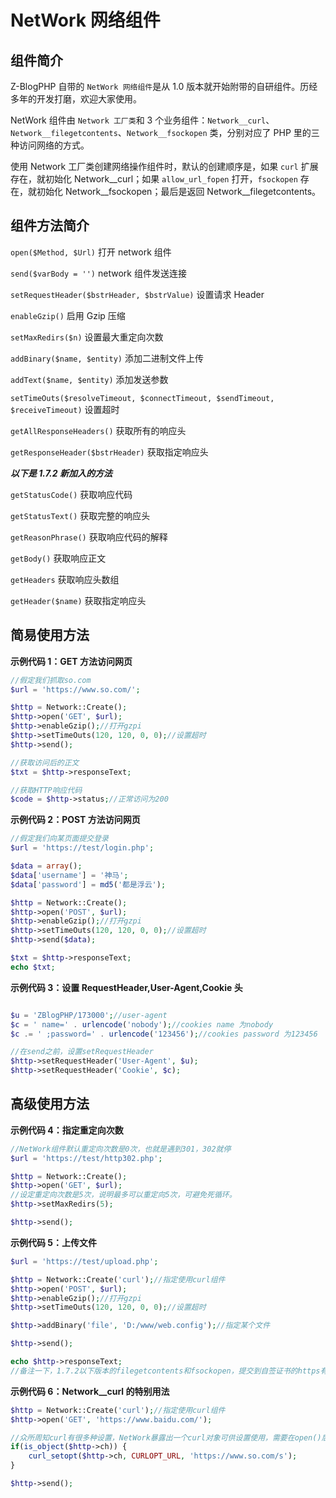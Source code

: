 # NetWork 网络组件

## 组件简介

Z-BlogPHP 自带的 `NetWork 网络组件`是从 1.0 版本就开始附带的自研组件。历经多年的开发打磨，欢迎大家使用。

NetWork 组件由 `Network 工厂类`和 3 个业务组件：`Network__curl`、`Network__filegetcontents`、`Network__fsockopen` 类，分别对应了 PHP 里的三种访问网络的方式。

使用 Network 工厂类创建网络操作组件时，默认的创建顺序是，如果 `curl` 扩展存在，就初始化 Network__curl；如果 `allow_url_fopen` 打开，`fsockopen` 存在，就初始化 Network__fsockopen；最后是返回 Network__filegetcontents。

## 组件方法简介

`open($Method, $Url)` 打开 network 组件

`send($varBody = '')` network 组件发送连接

`setRequestHeader($bstrHeader, $bstrValue)` 设置请求 Header

`enableGzip()` 启用 Gzip 压缩

`setMaxRedirs($n)` 设置最大重定向次数

`addBinary($name, $entity)` 添加二进制文件上传

`addText($name, $entity)` 添加发送参数

`setTimeOuts($resolveTimeout, $connectTimeout, $sendTimeout, $receiveTimeout)` 设置超时

`getAllResponseHeaders()` 获取所有的响应头

`getResponseHeader($bstrHeader)` 获取指定响应头

***以下是 1.7.2 新加入的方法***

`getStatusCode()` 获取响应代码

`getStatusText()` 获取完整的响应头

`getReasonPhrase()` 获取响应代码的解释

`getBody()` 获取响应正文

`getHeaders` 获取响应头数组

`getHeader($name)` 获取指定响应头

## 简易使用方法

**示例代码 1：GET 方法访问网页**

```php
//假定我们抓取so.com
$url = 'https://www.so.com/';

$http = Network::Create();
$http->open('GET', $url);
$http->enableGzip();//打开gzpi
$http->setTimeOuts(120, 120, 0, 0);//设置超时
$http->send();

//获取访问后的正文
$txt = $http->responseText;

//获取HTTP响应代码
$code = $http->status;//正常访问为200
```
**示例代码 2：POST 方法访问网页**
```php
//假定我们向某页面提交登录
$url = 'https://test/login.php';

$data = array();
$data['username'] = '神马';
$data['password'] = md5('都是浮云');

$http = Network::Create();
$http->open('POST', $url);
$http->enableGzip();//打开gzpi
$http->setTimeOuts(120, 120, 0, 0);//设置超时
$http->send($data);

$txt = $http->responseText;
echo $txt;
```

**示例代码 3：设置 RequestHeader,User-Agent,Cookie 头**

```php

$u = 'ZBlogPHP/173000';//user-agent
$c = ' name=' . urlencode('nobody');//cookies name 为nobody
$c .= ' ;password=' . urlencode('123456');//cookies password 为123456

//在send之前，设置setRequestHeader
$http->setRequestHeader('User-Agent', $u);
$http->setRequestHeader('Cookie', $c);

```

## 高级使用方法

**示例代码 4：指定重定向次数**
```php
//NetWork组件默认重定向次数是0次，也就是遇到301，302就停
$url = 'https://test/http302.php';

$http = Network::Create();
$http->open('GET', $url);
//设定重定向次数是5次，说明最多可以重定向5次，可避免死循环。
$http->setMaxRedirs(5);

$http->send();
```

**示例代码 5：上传文件**

```php
$url = 'https://test/upload.php';

$http = Network::Create('curl');//指定使用curl组件
$http->open('POST', $url);
$http->enableGzip();//打开gzpi
$http->setTimeOuts(120, 120, 0, 0);//设置超时

$http->addBinary('file', 'D:/www/web.config');//指定某个文件

$http->send();

echo $http->responseText;
//备注一下，1.7.2以下版本的filegetcontents和fsockopen，提交到自签证书的https有故障，1.7.2已修复了。
```

**示例代码 6：Network__curl 的特别用法**

```php
$http = Network::Create('curl');//指定使用curl组件
$http->open('GET', 'https://www.baidu.com/');

//众所周知curl有很多种设置，NetWork暴露出一个curl对象可供设置使用，需要在open()后send()之前。
if(is_object($http->ch)) {
    curl_setopt($http->ch, CURLOPT_URL, 'https://www.so.com/s');
}

$http->send();
```
